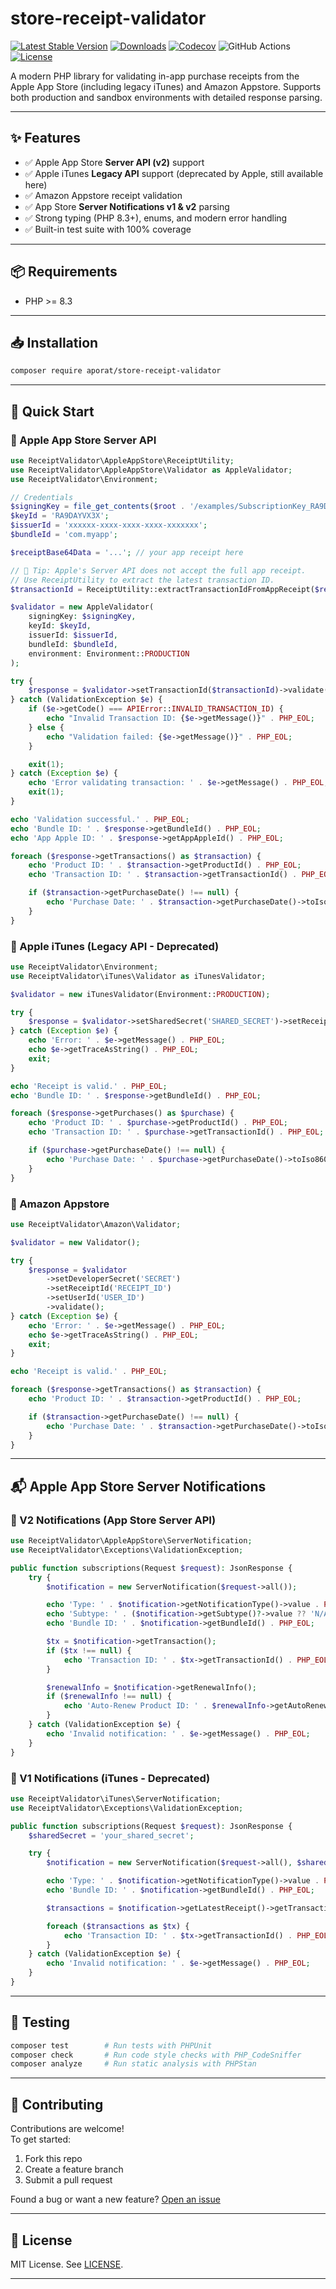 # store-receipt-validator

[![Latest Stable Version](https://img.shields.io/packagist/v/aporat/store-receipt-validator.svg?style=flat-square&logo=composer)](https://packagist.org/packages/aporat/store-receipt-validator)  [![Downloads](https://img.shields.io/packagist/dt/aporat/store-receipt-validator.svg?style=flat-square&logo=composer)](https://packagist.org/packages/aporat/store-receipt-validator)  [![Codecov](https://img.shields.io/codecov/c/github/aporat/store-receipt-validator?style=flat-square)](https://codecov.io/github/aporat/store-receipt-validator)  ![GitHub Actions](https://img.shields.io/github/actions/workflow/status/aporat/store-receipt-validator/ci.yml?style=flat-square)  [![License](https://img.shields.io/packagist/l/aporat/store-receipt-validator.svg?style=flat-square)](LICENSE)

A modern PHP library for validating in-app purchase receipts from the Apple App Store (including legacy iTunes) and Amazon Appstore. Supports both production and sandbox environments with detailed response parsing.

---

## ✨ Features

- ✅ Apple App Store **Server API (v2)** support
- ✅ Apple iTunes **Legacy API** support (deprecated by Apple, still available here)
- ✅ Amazon Appstore receipt validation
- ✅ App Store **Server Notifications v1 & v2** parsing
- ✅ Strong typing (PHP 8.3+), enums, and modern error handling
- ✅ Built-in test suite with 100% coverage

---

## 📦 Requirements

- PHP >= 8.3

---

## 📥 Installation

```bash
composer require aporat/store-receipt-validator
```

---

## 🚀 Quick Start

### 📲 Apple App Store Server API

```php
use ReceiptValidator\AppleAppStore\ReceiptUtility;
use ReceiptValidator\AppleAppStore\Validator as AppleValidator;
use ReceiptValidator\Environment;

// Credentials
$signingKey = file_get_contents($root . '/examples/SubscriptionKey_RA9DAYVX3X.p8');
$keyId = 'RA9DAYVX3X';
$issuerId = 'xxxxxx-xxxx-xxxx-xxxx-xxxxxxx';
$bundleId = 'com.myapp';

$receiptBase64Data = '...'; // your app receipt here

// 🔑 Tip: Apple's Server API does not accept the full app receipt.
// Use ReceiptUtility to extract the latest transaction ID.
$transactionId = ReceiptUtility::extractTransactionIdFromAppReceipt($receiptBase64Data);

$validator = new AppleValidator(
    signingKey: $signingKey,
    keyId: $keyId,
    issuerId: $issuerId,
    bundleId: $bundleId,
    environment: Environment::PRODUCTION
);

try {
    $response = $validator->setTransactionId($transactionId)->validate();
} catch (ValidationException $e) {
    if ($e->getCode() === APIError::INVALID_TRANSACTION_ID) {
        echo "Invalid Transaction ID: {$e->getMessage()}" . PHP_EOL;
    } else {
        echo "Validation failed: {$e->getMessage()}" . PHP_EOL;
    }

    exit(1);
} catch (Exception $e) {
    echo 'Error validating transaction: ' . $e->getMessage() . PHP_EOL;
    exit(1);
}

echo 'Validation successful.' . PHP_EOL;
echo 'Bundle ID: ' . $response->getBundleId() . PHP_EOL;
echo 'App Apple ID: ' . $response->getAppAppleId() . PHP_EOL;

foreach ($response->getTransactions() as $transaction) {
    echo 'Product ID: ' . $transaction->getProductId() . PHP_EOL;
    echo 'Transaction ID: ' . $transaction->getTransactionId() . PHP_EOL;

    if ($transaction->getPurchaseDate() !== null) {
        echo 'Purchase Date: ' . $transaction->getPurchaseDate()->toIso8601String() . PHP_EOL;
    }
}
```

### 🍏 Apple iTunes (Legacy API - Deprecated)

```php
use ReceiptValidator\Environment;
use ReceiptValidator\iTunes\Validator as iTunesValidator;

$validator = new iTunesValidator(Environment::PRODUCTION);

try {
    $response = $validator->setSharedSecret('SHARED_SECRET')->setReceiptData('BASE64_RECEIPT')->validate();
} catch (Exception $e) {
    echo 'Error: ' . $e->getMessage() . PHP_EOL;
    echo $e->getTraceAsString() . PHP_EOL;
    exit;
}

echo 'Receipt is valid.' . PHP_EOL;
echo 'Bundle ID: ' . $response->getBundleId() . PHP_EOL;

foreach ($response->getPurchases() as $purchase) {
    echo 'Product ID: ' . $purchase->getProductId() . PHP_EOL;
    echo 'Transaction ID: ' . $purchase->getTransactionId() . PHP_EOL;

    if ($purchase->getPurchaseDate() !== null) {
        echo 'Purchase Date: ' . $purchase->getPurchaseDate()->toIso8601String() . PHP_EOL;
    }
}
```

### 🛒 Amazon Appstore

```php
use ReceiptValidator\Amazon\Validator;

$validator = new Validator();

try {
    $response = $validator
        ->setDeveloperSecret('SECRET')
        ->setReceiptId('RECEIPT_ID')
        ->setUserId('USER_ID')
        ->validate();
} catch (Exception $e) {
    echo 'Error: ' . $e->getMessage() . PHP_EOL;
    echo $e->getTraceAsString() . PHP_EOL;
    exit;
}

echo 'Receipt is valid.' . PHP_EOL;

foreach ($response->getTransactions() as $transaction) {
    echo 'Product ID: ' . $transaction->getProductId() . PHP_EOL;

    if ($transaction->getPurchaseDate() !== null) {
        echo 'Purchase Date: ' . $transaction->getPurchaseDate()->toIso8601String() . PHP_EOL;
    }
}
```

---

## 📬 Apple App Store Server Notifications

### 🔔 V2 Notifications (App Store Server API)

```php
use ReceiptValidator\AppleAppStore\ServerNotification;
use ReceiptValidator\Exceptions\ValidationException;

public function subscriptions(Request $request): JsonResponse {
    try {
        $notification = new ServerNotification($request->all());

        echo 'Type: ' . $notification->getNotificationType()->value . PHP_EOL;
        echo 'Subtype: ' . ($notification->getSubtype()?->value ?? 'N/A') . PHP_EOL;
        echo 'Bundle ID: ' . $notification->getBundleId() . PHP_EOL;

        $tx = $notification->getTransaction();
        if ($tx !== null) {
            echo 'Transaction ID: ' . $tx->getTransactionId() . PHP_EOL;
        }

        $renewalInfo = $notification->getRenewalInfo();
        if ($renewalInfo !== null) {
            echo 'Auto-Renew Product ID: ' . $renewalInfo->getAutoRenewProductId() . PHP_EOL;
        }
    } catch (ValidationException $e) {
        echo 'Invalid notification: ' . $e->getMessage() . PHP_EOL;
    }
}
```

### 🔔 V1 Notifications (iTunes - Deprecated)

```php
use ReceiptValidator\iTunes\ServerNotification;
use ReceiptValidator\Exceptions\ValidationException;

public function subscriptions(Request $request): JsonResponse {
    $sharedSecret = 'your_shared_secret';

    try {
        $notification = new ServerNotification($request->all(), $sharedSecret);

        echo 'Type: ' . $notification->getNotificationType()->value . PHP_EOL;
        echo 'Bundle ID: ' . $notification->getBundleId() . PHP_EOL;

        $transactions = $notification->getLatestReceipt()->getTransactions();

        foreach ($transactions as $tx) {
            echo 'Transaction ID: ' . $tx->getTransactionId() . PHP_EOL;
        }
    } catch (ValidationException $e) {
        echo 'Invalid notification: ' . $e->getMessage() . PHP_EOL;
    }
}
```

---

## 🧪 Testing

```bash
composer test        # Run tests with PHPUnit
composer check       # Run code style checks with PHP_CodeSniffer
composer analyze     # Run static analysis with PHPStan
```

---

## 🙌 Contributing

Contributions are welcome!  
To get started:
1. Fork this repo
2. Create a feature branch
3. Submit a pull request

Found a bug or want a new feature? [Open an issue](https://github.com/aporat/store-receipt-validator/issues)

---

## 📄 License

MIT License. See [LICENSE](LICENSE).

---
